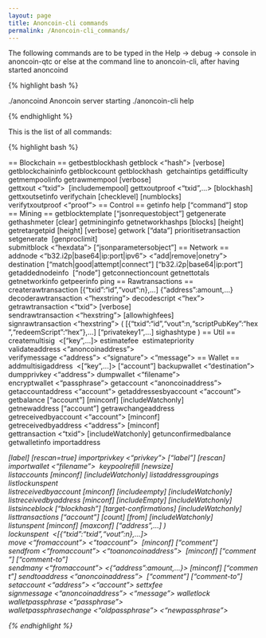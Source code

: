 ```yaml
---
layout: page
title: Anoncoin-cli commands
permalink: /Anoncoin-cli_commands/
---
```


The following commands are to be typed in the Help -&gt; debug -&gt; console in anoncoin-qtc or else at the command line to anoncoin-cli, after having started anoncoind

{% highlight bash %}

./anoncoind
Anoncoin server starting
./anoncoin-cli help

{% endhighlight %}



This is the list of all commands:

{% highlight bash %}

== Blockchain ==
getbestblockhash
getblock <“hash”> [verbose]
getblockchaininfo
getblockcount
getblockhash <index>
getchaintips
getdifficulty
getmempoolinfo
getrawmempool [verbose]
gettxout <“txid”> <n> [includemempool]
gettxoutproof <“txid”,...> [blockhash]
gettxoutsetinfo
verifychain [checklevel] [numblocks]
verifytxoutproof <“proof”>
== Control ==
getinfo
help [“command”]
stop
== Mining ==
getblocktemplate [“jsonrequestobject”]
getgenerate
gethashmeter [clear]
getmininginfo
getnetworkhashps [blocks] [height]
getretargetpid [height] [verbose]
getwork [“data”]
prioritisetransaction <txid> <priority delta> <fee delta>
setgenerate <generate> [genproclimit]
submitblock <“hexdata”> [“jsonparametersobject”]
== Network ==
addnode <“b32.i2p|base64|ip:port|ipv6”> <“add|remove|onetry”>
destination [“match|good|attempt|connect”] [“b32.i2p|base64|ip:port”]
getaddednodeinfo <dns> [“node”]
getconnectioncount
getnettotals
getnetworkinfo
getpeerinfo
ping
== Rawtransactions ==
createrawtransaction [{“txid”:“id”,“vout”:n},...] {“address”:amount,...}
decoderawtransaction <“hexstring”>
decodescript <“hex”>
getrawtransaction <“txid”> [verbose]
sendrawtransaction <“hexstring”> [allowhighfees]
signrawtransaction <“hexstring”> ( [{“txid”:“id”,“vout”:n,“scriptPubKey”:“hex”,“redeemScript”:“hex”},...] [“privatekey1”,...] sighashtype )
== Util ==
createmultisig <nrequired> <[“key”,...]>
estimatefee <nblocks>
estimatepriority <nblocks>
validateaddress <“anoncoinaddress”>
verifymessage <“address”> <“signature”> <“message”>
== Wallet ==
addmultisigaddress <nrequired> <[“key”,...]> [“account”]
backupwallet <“destination”>
dumpprivkey <“address”>
dumpwallet <“filename”>
encryptwallet <“passphrase”>
getaccount <“anoncoinaddress”>
getaccountaddress <“account”>
getaddressesbyaccount <“account”>
getbalance [“account”] [minconf] [includeWatchonly]
getnewaddress [“account”]
getrawchangeaddress
getreceivedbyaccount <“account”> [minconf]
getreceivedbyaddress <“address”> [minconf]
gettransaction <“txid”> [includeWatchonly]
getunconfirmedbalance
getwalletinfo
importaddress <address> [label] [rescan=true]
importprivkey <“privkey”> [“label”] [rescan]
importwallet <“filename”> 
keypoolrefill [newsize]
listaccounts [minconf] [includeWatchonly]
listaddressgroupings
listlockunspent
listreceivedbyaccount [minconf] [includeempty] [includeWatchonly]
listreceivedbyaddress [minconf] [includeEmpty] [includeWatchonly]
listsinceblock [“blockhash”] [target-confirmations] [includeWatchonly]
listtransactions [“account”] [count] [from] [includeWatchonly]
listunspent [minconf] [maxconf] [“address”,...] )
lockunspent <unlock> <[{“txid”:“txid”,“vout”:n},...]>
move <“fromaccount”> <“toaccount”> <amount> [minconf] [“comment”]
sendfrom <“fromaccount”> <“toanoncoinaddress”> <amount> [minconf] [“comment”] [“comment-to”]
sendmany <“fromaccount”> <{“address”:amount,...}> [minconf] [“comment”]
sendtoaddress <“anoncoinaddress”> <amount> [“comment”] [“comment-to”]
setaccount <“address”> <“account”>
settxfee <amount>
signmessage <“anoncoinaddress”> <“message”>
walletlock
walletpassphrase <“passphrase”> <timeout>
walletpassphrasechange <“oldpassphrase”> <“newpassphrase”>

{% endhighlight %}